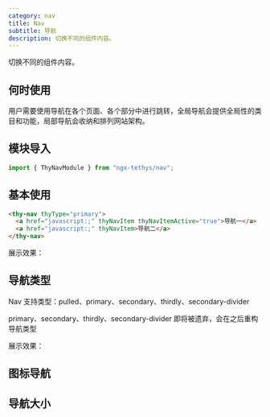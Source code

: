 ```yaml
---
category: nav
title: Nav
subtitle: 导航
description: 切换不同的组件内容。
---
```


<alert>切换不同的组件内容。</alert>

## 何时使用

用户需要使用导航在各个页面、各个部分中进行跳转，全局导航会提供全局性的类目和功能，局部导航会收纳和排列网站架构。

## 模块导入
```ts
import { ThyNavModule } from "ngx-tethys/nav";
```
## 基本使用
```html
<thy-nav thyType="primary">
  <a href="javascript:;" thyNavItem thyNavItemActive="true">导航一</a>
  <a href="javascript:;" thyNavItem>导航二</a>
</thy-nav>
```
展示效果：
<example name="thy-nav-basic-example"></example>

## 导航类型
Nav 支持类型：pulled、primary、secondary、thirdly、secondary-divider

primary、secondary、thirdly、secondary-divider 即将被遗弃，会在之后重构导航类型


展示效果：
<example name="thy-nav-type-example"></example>

## 图标导航
<example name="thy-nav-icon-nav-example"></example>

## 导航大小
<example name="thy-nav-size-example"></example>


